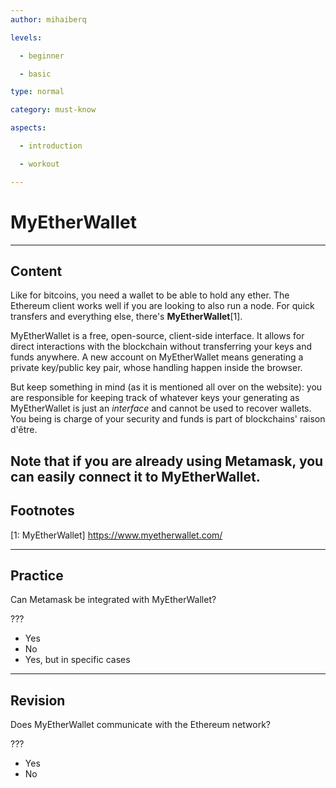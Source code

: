 ```yaml
---
author: mihaiberq

levels:

  - beginner

  - basic

type: normal

category: must-know

aspects:

  - introduction

  - workout

---
```

# MyEtherWallet

---
## Content

Like for bitcoins, you need a wallet to be able to hold any ether. The Ethereum client works well if you are looking to also run a node. For quick transfers and everything else, there's **MyEtherWallet**[1].

MyEtherWallet is a free, open-source, client-side interface. It allows for direct interactions with the blockchain without transferring your keys and funds anywhere. A new account on MyEtherWallet means generating a private key/public key pair, whose handling happen inside the browser. 

But keep something in mind (as it is mentioned all over on the website): you are responsible for keeping track of whatever keys your generating as MyEtherWallet is just an *interface* and cannot be used to recover wallets. You being is charge of your security and funds is part of blockchains' raison d'être.

Note that if you are already using Metamask, you can easily connect it to MyEtherWallet.
---
## Footnotes

[1: MyEtherWallet]
https://www.myetherwallet.com/

---
## Practice

Can Metamask be integrated with MyEtherWallet?

???

* Yes
* No
* Yes, but in specific cases

---
## Revision

Does MyEtherWallet communicate with the Ethereum network?

???

* Yes
* No
